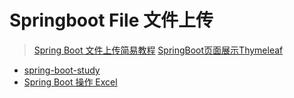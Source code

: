 # Springboot File 文件上传

> [Spring Boot 文件上传简易教程](https://www.cnblogs.com/fishpro/p/spring-boot-study-upload.html)
> [SpringBoot页面展示Thymeleaf](https://www.jianshu.com/p/a842e5b5012e)


* [spring-boot-study](https://github.com/fishpro/spring-boot-study)
* [Spring Boot 操作 Excel](https://www.cnblogs.com/fishpro/p/spring-boot-study-excel.html)